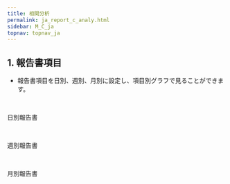 ```yaml
---
title: 相関分析
permalink: ja_report_c_analy.html
sidebar: M_C_ja
topnav: topnav_ja
---
```


## 1. 報告書項目
- 報告書項目を日別、週別、月別に設定し、項目別グラフで見ることができます。

<br />

日別報告書
<!-- [![image](/docs/images/Manual/common/report/c_analy/1.png){: width="800" }](/docs/images/Manual/common/report/c_analy/1.png){: target="_blank"}--> 


<br />

週別報告書
<!-- [![image](/docs/images/Manual/common/report/c_analy/2.png){: width="800" }](/docs/images/Manual/common/report/c_analy/2.png){: target="_blank"}--> 


 <br />
 
月別報告書
<!-- [![image](/docs/images/Manual/common/report/c_analy/3.png){: width="800" }](/docs/images/Manual/common/report/c_analy/3.png){: target="_blank"}--> 
